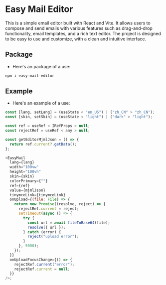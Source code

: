 # Easy Mail Editor

This is a simple email editor built with React and Vite. It allows users to compose and send emails with various features such as drag-and-drop functionality, email templates, and a rich text editor. The project is designed to be easy to use and customize, with a clean and intuitive interface.

## Package

- Here's an package of a use:

```js
npm i easy-mail-editor
```

## Example

- Here's an example of a use:

```js
const [lang, setLang] = (useState < "en_US") | ("zh_CN" > "zh_CN");
const [skin, setSkin] = (useState < "light") | ("dark" > "light");

const ref = useRef < IRefProps > null;
const rejectRef = useRef < any > null;

const getEditorMjmlJson = () => {
  return ref.current?.getData();
};

<EasyMail
  lang={lang}
  width="100vw"
  height="100vh"
  skin={skin}
  colorPrimary={""}
  ref={ref}
  value={mjmlJson}
  tinymceLink={tinymceLink}
  onUpload={(file: File) => {
    return new Promise((resolve, reject) => {
      rejectRef.current = reject;
      setTimeout(async () => {
        try {
          const url = await fileToBase64(file);
          resolve({ url });
        } catch (error) {
          reject("upload error");
        }
      }, 5000);
    });
  }}
  onUploadFocusChange={() => {
    rejectRef.current("error");
    rejectRef.current = null;
  }}
/>;
```
